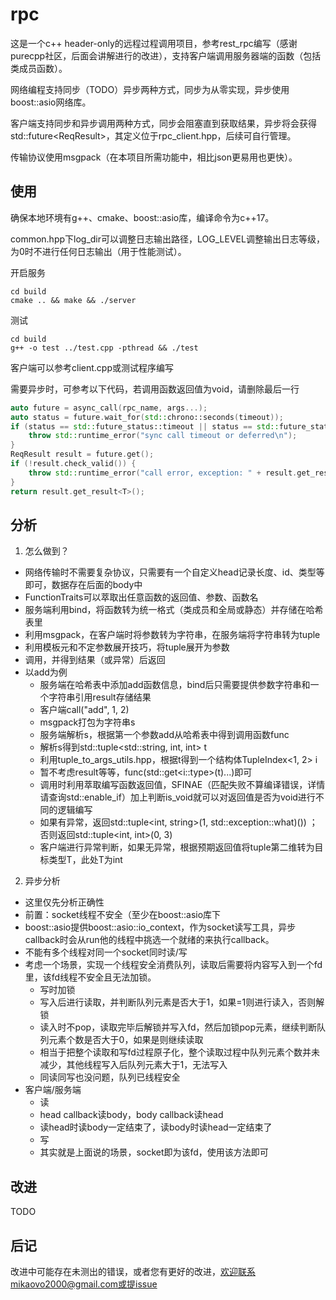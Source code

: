 # rpc

这是一个c++ header-only的远程过程调用项目，参考rest_rpc编写（感谢purecpp社区，后面会讲解进行的改进），支持客户端调用服务器端的函数（包括类成员函数）。

网络编程支持同步（TODO）异步两种方式，同步为从零实现，异步使用boost::asio网络库。

客户端支持同步和异步调用两种方式，同步会阻塞直到获取结果，异步将会获得std::future\<ReqResult>，其定义位于rpc_client.hpp，后续可自行管理。

传输协议使用msgpack（在本项目所需功能中，相比json更易用也更快）。

## 使用

确保本地环境有g++、cmake、boost::asio库，编译命令为c++17。

common.hpp下log_dir可以调整日志输出路径，LOG_LEVEL调整输出日志等级，为0时不进行任何日志输出（用于性能测试）。

开启服务
```
cd build
cmake .. && make && ./server
```
测试
```
cd build
g++ -o test ../test.cpp -pthread && ./test
```
客户端可以参考client.cpp或测试程序编写

需要异步时，可参考以下代码，若调用函数返回值为void，请删除最后一行
```c++
auto future = async_call(rpc_name, args...);
auto status = future.wait_for(std::chrono::seconds(timeout));
if (status == std::future_status::timeout || status == std::future_status::deferred) {
    throw std::runtime_error("sync call timeout or deferred\n");
}
ReqResult result = future.get();
if (!result.check_valid()) {
    throw std::runtime_error("call error, exception: " + result.get_result<std::string>() + "\n");    
}
return result.get_result<T>();
```


## 分析

1. 怎么做到？
* 网络传输时不需要复杂协议，只需要有一个自定义head记录长度、id、类型等即可，数据存在后面的body中
* FunctionTraits可以萃取出任意函数的返回值、参数、函数名
* 服务端利用bind，将函数转为统一格式（类成员和全局或静态）并存储在哈希表里
* 利用msgpack，在客户端时将参数转为字符串，在服务端将字符串转为tuple
* 利用模板元和不定参数展开技巧，将tuple展开为参数
* 调用，并得到结果（或异常）后返回
* 以add为例
  * 服务端在哈希表中添加add函数信息，bind后只需要提供参数字符串和一个字符串引用result存储结果
  * 客户端call("add", 1, 2)
  * msgpack打包为字符串s
  * 服务端解析s，根据第一个参数add从哈希表中得到调用函数func
  * 解析s得到std::tuple<std::string, int, int> t
  * 利用tuple_to_args_utils.hpp，根据t得到一个结构体TupleIndex<1, 2> i
  * 暂不考虑result等等，func(std::get\<i::type>(t)...)即可
  * 调用时利用萃取编写函数返回值，SFINAE（匹配失败不算编译错误，详情请查询std::enable_if）加上判断is_void就可以对返回值是否为void进行不同的逻辑编写
  * 如果有异常，返回std::tuple<int, string>(1, std::exception::what)()) ；否则返回std::tuple<int, int>(0, 3)
  * 客户端进行异常判断，如果无异常，根据预期返回值将tuple第二维转为目标类型T，此处T为int

2. 异步分析
* 这里仅先分析正确性
* 前置：socket线程不安全（至少在boost::asio库下
* boost::asio提供boost::asio::io_context，作为socket读写工具，异步callback时会从run他的线程中挑选一个就绪的来执行callback。
* 不能有多个线程对同一个socket同时读/写
* 考虑一个场景，实现一个线程安全消费队列，读取后需要将内容写入到一个fd里，该fd线程不安全且无法加锁。
  * 写时加锁
  * 写入后进行读取，并判断队列元素是否大于1，如果=1则进行读入，否则解锁
  * 读入时不pop，读取完毕后解锁并写入fd，然后加锁pop元素，继续判断队列元素个数是否大于0，如果是则继续读取
  * 相当于把整个读取和写fd过程原子化，整个读取过程中队列元素个数并未减少，其他线程写入后队列元素大于1，无法写入
  * 同读同写也没问题，队列已线程安全
* 客户端/服务端
  * 读
  * head callback读body，body callback读head
  * 读head时读body一定结束了，读body时读head一定结束了
  * 写
  * 其实就是上面说的场景，socket即为该fd，使用该方法即可

## 改进

TODO

## 后记

改进中可能存在未测出的错误，或者您有更好的改进，欢迎联系mikaovo2000@gmail.com或提issue
